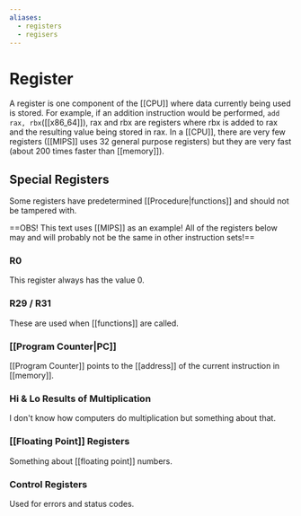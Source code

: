 ```yaml
---
aliases:
  - registers
  - regisers
---
```

# Register
A register is one component of the [[CPU]] where data currently being used is stored. For example, if an addition instruction would be performed, `add rax, rbx`([[x86_64]]), rax and rbx are registers where rbx is added to rax and the resulting value being stored in rax. In a [[CPU]], there are very few registers ([[MIPS]] uses 32 general purpose registers) but they are very fast (about 200 times faster than [[memory]]).


## Special Registers
Some registers have predetermined [[Procedure|functions]] and should not be tampered with.

==OBS! This text uses [[MIPS]] as an example! All of the registers below may and will probably not be the same in other instruction sets!==
### R0
This register always has the value 0.

### R29 / R31
These are used when [[functions]] are called.

### [[Program Counter|PC]]
[[Program Counter]] points to the [[address]] of the current instruction in [[memory]].

### Hi & Lo Results of Multiplication
I don't know how computers do multiplication but something about that.

### [[Floating Point]] Registers
Something about [[floating point]] numbers.

### Control Registers
Used for errors and status codes.